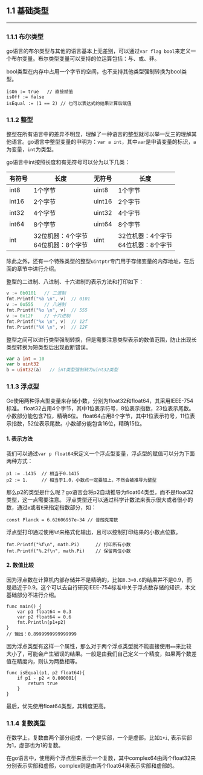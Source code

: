 ## 1.1 基础类型
---

### 1.1.1 布尔类型

go语言的布尔类型与其他的语言基本上无差别，可以通过`var flag bool`来定义一个布尔变量。布尔类型变量可以支持的位运算包括：与、或、非。

bool类型在内存中占用一个字节的空间，也不支持其他类型强制转换为bool类型。

```
isOn := true   // 直接赋值
isOff := false
isEqual := (1 == 2) // 也可以表达式的结果计算后赋值
```

### 1.1.2 整型

整型在所有语言中的差异不明显，理解了一种语言的整型就可以举一反三的理解其他语言。go语言中整型变量的申明为：`var a int`，其中`var`是申请变量的标识，`a`为变量，`int`为类型。

go语言中int按照长度和有无符号可以分为以下几类：

| 有符号 | 长度                                     | 无符号 | 长度                                     |
| ------ | ---------------------------------------- | ------ | ---------------------------------------- |
| int8   | 1个字节                                  | uint8  | 1个字节                                  |
| int16  | 2个字节                                  | uint16 | 2个字节                                  |
| int32  | 4个字节                                  | uint32 | 4个字节                                  |
| int64  | 8个字节                                  | uint64 | 8个字节                                  |
| int    | 32位机器：4个字节<br />64位机器：8个字节 | uint   | 32位机器：4个字节<br />64位机器：8个字节 |

除此之外，还有一个特殊类型的整型`uintptr`专门用于存储变量的内存地址，在后面的章节中进行介绍。

整型的二进制、八进制、十六进制的表示方法和打印如下：

```go
v := 0b0101   // 二进制
fmt.Printf("%b \n", v)  // 0101
v := 0o555    // 八进制
fmt.Printf("%o \n", v)  // 555
v := 0x12F    // 十六进制
fmt.Printf("%x \n", v)  // 12f
fmt.Printf("%X \n", v)  // 12F
```

整型之间可以进行类型强制转换，但是需要注意类型表示的数值范围，防止出现长类型转换为短类型后出现截断错误。

```go
var a int = 10
var b uint32
b = uint32(a)   // int类型强制转为uint32类型
```

### 1.1.3 浮点型

Go使用两种浮点型变量来存储小数，分别为float32和float64，其采用IEEE-754标准。
float32占用4个字节，其中1位表示符号，8位表示指数，23位表示尾数。小数部分能包含7位，精确6位。
float64占用8个字节，其中1位表示符号，11位表示指数，52位表示尾数。小数部分能包含16位，精确15位。
#### 1. 表示方法
我们可以通过`var p float64`来定义一个浮点型变量，浮点型的赋值可以分为下面两种方式：
```
p1 := .1415  // 相当于0.1415
p2 := 1.     // 相当于1.0，小数点一定要加上，不然会被推导为整型
```
那么p2的类型是什么呢？go语言会将p2自动推导为float64类型，而不是float32类型，这一点需要注意。
浮点类型还可以通过科学计数法来表示很大或者很小的数，通过`e`或者`E`来指定指数部分，如：
```
const Planck = 6.62606957e-34 // 普朗克常数
```
浮点型打印通过使用`%f`来格式化输出，且可以控制打印结果的小数点位数。
```
fmt.Printf("%f\n", math.Pi)      // 打印所有小数
fmt.Printf("%.2f\n", math.Pi)    // 保留两位小数
```
#### 2. 数值比较
因为浮点数在计算机内部存储并不是精确的，比如`0.3+0.6`的结果并不是0.9，而是趋近于0.9。这个可以去自行研究IEEE-754标准中关于浮点数存储的知识，本文基础部分不进行介绍。
```
func main() {
	var p1 float64 = 0.3
	var p2 float64 = 0.6
	fmt.Println(p1+p2)
}
// 输出：0.8999999999999999
```
因为浮点类型有这样一个属性，那么对于两个浮点类型就不能直接使用`==`来比较大小了，可能会产生错误的结果。一般是由我们自己定义一个精度，如果两个数差值在精度内，则认为两数相等。
```
func isEqual(p1, p2 float64){
	if p1 - p2 < 0.000001{
		return true
	}
}
```
最后，优先使用float64类型，其精度更高。

### 1.1.4 复数类型

在数学上，复数由两个部分组成，一个是实部，一个是虚部。比如`1+i`, 表示实部为1，虚部也为1的复数。

在go语言中，使用两个浮点型来表示一个复数，其中complex64由两个float32来分别表示实部和虚部，complex则是由两个float64来表示实部和虚部的。

